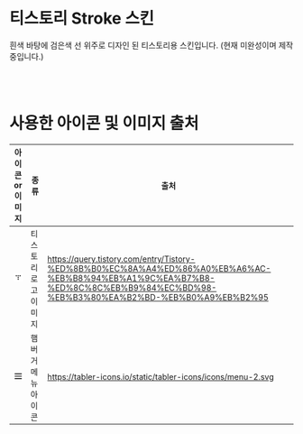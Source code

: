 # 티스토리 Stroke 스킨

흰색 바탕에 검은색 선 위주로 디자인 된 티스토리용 스킨입니다. (현재 미완성이며 제작중입니다.)

<br />
<br />

# 사용한 아이콘 및 이미지 출처

|아이콘 or 이미지|종류|출처|
|---|---|---|
|<img src="./src/images/tistory_logo_image.png" width="80" />|티스토리 로고 이미지|https://query.tistory.com/entry/Tistory-%ED%8B%B0%EC%8A%A4%ED%86%A0%EB%A6%AC-%EB%B8%94%EB%A1%9C%EA%B7%B8-%ED%8C%8C%EB%B9%84%EC%BD%98-%EB%B3%80%EA%B2%BD-%EB%B0%A9%EB%B2%95|
|<img src="./src/images/menu-2.svg" width="80" />|햄버거 메뉴 아이콘|https://tabler-icons.io/static/tabler-icons/icons/menu-2.svg|